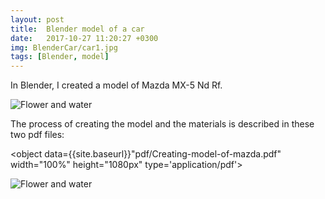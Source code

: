 ```yaml
---
layout: post
title:  Blender model of a car
date:   2017-10-27 11:20:27 +0300
img: BlenderCar/car1.jpg
tags: [Blender, model]
---
```

In Blender, I created a model of Mazda MX-5 Nd Rf.

![Flower and water]({{site.baseurl}}/images/pages/BlenderCar/car2.jpg)

The process of creating the model and the materials is described in these two pdf files:
<object data="https://drive.google.com/drive/u/1/folders/1QjOYbIpHDMQb3QatyPtTryLgO2YkcgNY" width="100%" height="1080px" type='application/pdf'></object>
<object data="https://drive.google.com/drive/u/1/folders/1QjOYbIpHDMQb3QatyPtTryLgO2YkcgNY" width="100%" height="1080px" type='application/pdf'></object>

<object data={{site.baseurl}}"pdf/Creating-model-of-mazda.pdf" width="100%" height="1080px" type='application/pdf'></object>

![Flower and water]({{site.baseurl}}/images/pages/BlenderCar/car3.jpg)